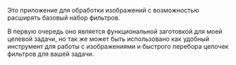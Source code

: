 Это приложение для обработки изображений с возможностью расширять базовый набор фильтров.


В первую очередь оно является функциональной заготовкой для моей целевой задачи, но так же может быть использовано как удобный инструмент для работы с изображениями и быстрого перебора цепочек фильтров для вашей задачи.  
